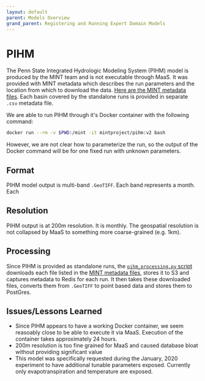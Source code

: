 ```yaml
---
layout: default
parent: Models Overview
grand_parent: Registering and Running Expert Domain Models
---
```


# PIHM

The Penn State Integrated Hydrologic Modeling System (PIHM) model is produced by the MINT team and is not executable through MaaS. It was provided with MINT metadata which describes the run parameters and the location from which to download the data. [Here are the MINT metadata files](https://github.com/WorldModelers/ModelService/tree/master/PIHM-Integration/PIHM-Meta-Files). Each basin covered by the standalone runs is provided in separate `.csv` metadata file.

We are able to run PIHM through it's Docker container with the following command:

```bash
docker run --rm -v $PWD:/mint -it mintproject/pihm:v2 bash
```

However, we are not clear how to parameterize the run, so the output of the Docker command will be for one fixed run with unknown parameters.

## Format

PIHM model output is multi-band `.GeoTIFF`. Each band represents a month. Each

## Resolution

PIHM output is at 200m resolution. It is monthly. The geospatial resolution is not collapsed by MaaS to something more coarse-grained (e.g. 1km).

## Processing

Since PIHM is provided as standalone runs, the [`pihm_processing.py` script](https://github.com/WorldModelers/ModelService/blob/master/PIHM-Integration/pihm_processing.py) downloads each file listed in the [MINT metadata files](https://github.com/WorldModelers/ModelService/tree/master/PIHM-Integration/PIHM-Meta-Files), stores it to S3 and captures metadata to Redis for each run. It then takes these downloaded files, converts them from `.GeoTIFF` to point based data and stores them to PostGres. 

## Issues/Lessons Learned

- Since PIHM appears to have a working Docker container, we seem reasoably close to be able to execute it via MaaS. Execution of the container takes approximately 24 hours.
- 200m resolution is too fine grained for MaaS and caused database bloat without providing significant value
- This model was specifically requested during the January, 2020 experiment to have additional tunable parameters exposed. Currently only evapotranspiration and temperature are exposed.
